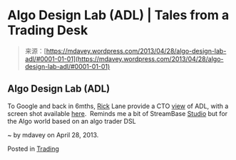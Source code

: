 <!--yml
category: 未分类
date: 2024-05-18 06:26:08
-->

# Algo Design Lab (ADL) | Tales from a Trading Desk

> 来源：[https://mdavey.wordpress.com/2013/04/28/algo-design-lab-adl/#0001-01-01](https://mdavey.wordpress.com/2013/04/28/algo-design-lab-adl/#0001-01-01)

## Algo Design Lab (ADL)

To Google and back in 6mths, [Rick](http://gotocon.com/chicago-2013/speaker/Rick+Lane) Lane provide a CTO [view](http://www.securitiestechnologymonitor.com/news/ADL-Developer-Trading-Technologies-30327-1.html) of ADL, with a screen shot available [here](http://tradetalk.tradingtechnologies.com/2013/04/visual-programming.html).  Reminds me a bit of StreamBase [Studio](http://www.streambase.com/products/streambasecep/streambase-studio/#axzz2RkPX4SRi) but for the Algo world based on an algo trader DSL

~ by mdavey on April 28, 2013.

Posted in [Trading](https://mdavey.wordpress.com/category/trading/)